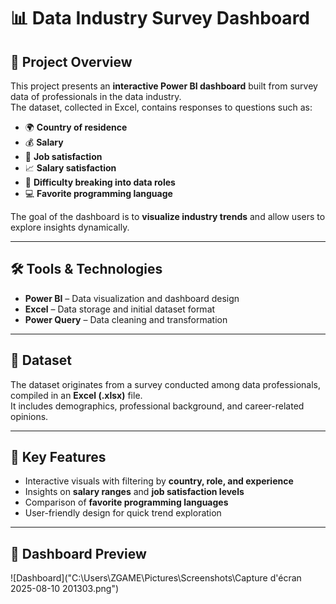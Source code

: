 # 📊 Data Industry Survey Dashboard

## 📌 Project Overview  
This project presents an **interactive Power BI dashboard** built from survey data of professionals in the data industry.  
The dataset, collected in Excel, contains responses to questions such as:  
- 🌍 **Country of residence**  
- 💰 **Salary**  
- 🙂 **Job satisfaction**  
- 📈 **Salary satisfaction**  
- 🚪 **Difficulty breaking into data roles**  
- 💻 **Favorite programming language**  

The goal of the dashboard is to **visualize industry trends** and allow users to explore insights dynamically.

---

## 🛠 Tools & Technologies  
- **Power BI** – Data visualization and dashboard design  
- **Excel** – Data storage and initial dataset format  
- **Power Query** – Data cleaning and transformation  

---

## 📂 Dataset  
The dataset originates from a survey conducted among data professionals, compiled in an **Excel (.xlsx)** file.  
It includes demographics, professional background, and career-related opinions.

---

## 🎯 Key Features  
- Interactive visuals with filtering by **country, role, and experience**  
- Insights on **salary ranges** and **job satisfaction levels**  
- Comparison of **favorite programming languages**  
- User-friendly design for quick trend exploration

---

## 📸 Dashboard Preview 
![Dashboard]("C:\Users\ZGAME\Pictures\Screenshots\Capture d'écran 2025-08-10 201303.png")

